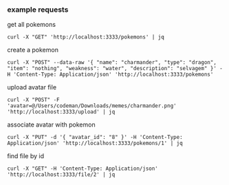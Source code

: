 ### example requests


get all pokemons

```
curl -X "GET" 'http://localhost:3333/pokemons' | jq
```

create a pokemon

```
curl -X "POST" --data-raw '{ "name": "charmander", "type": "dragon", "item": "nothing", "weakness": "water", "description": "selvagem" }' -H 'Content-Type: Application/json' 'http://localhost:3333/pokemons'
```

upload avatar file

```
curl -X "POST" -F 'avatar=@/Users/codeman/Downloads/memes/charmander.png' 'http://localhost:3333/upload' | jq
```

associate avatar with pokemon

```
curl -X "PUT" -d '{ "avatar_id": "8" }' -H 'Content-Type: Application/json' 'http://localhost:3333/pokemons/1' | jq
```

find file by id

```
curl -X "GET" -H 'Content-Type: Application/json' 'http://localhost:3333/file/2' | jq
```

